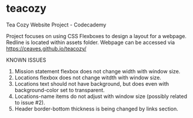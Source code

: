 # teacozy
Tea Cozy Website Project - Codecademy

Project focuses on using CSS Flexboxes to design a layout for a webpage. Redline is located within assets folder. Webpage can be accessed via https://ceaves.github.io/teacozy/ 

KNOWN ISSUES
1. Mission statement flexbox does not change width with window size.
2. Locations flexbox does not change witdth with window size.
3. Locations text should not have background, but does even with background-color set to transparent.
4. Locations-name items do not adjust with window size (possibly related to issue #2).
5. Header border-bottom thickness is being changed by links section.
